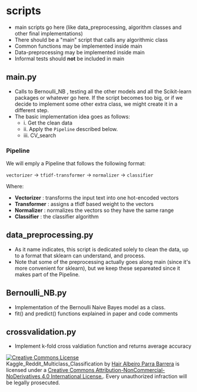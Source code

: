 # scripts 
- main scripts go here (like data_preprocessing, algorithm classes and other final implementations)
- There should be a "main" script that calls any algorithmic class 
- Common functions may be implemented inside main 
- Data-preprocessing may be implemented inside main 
- Informal tests should **not** be included in main

## main.py
- Calls to Bernoulli_NB , testing all the other models and all the Scikit-learn packages or whatever go here. If the script becomes too big, or if we decide to implement some other extra class, we might create it in a different step. 
- The basic implementation idea goes as follows: 
  - i. Get the clean data  
  - ii. Apply the ```Pipeline``` described below. 
  - iii. CV_search 
  
### Pipeline 

We will emply a Pipeline that follows the following format: 

`vectorizer` -> `tfidf-transformer` -> `normalizer` -> `classifier` 

Where: 
 - **Vectorizer** : transforms the input text into one hot-encoded vectors 
 - **Transformer** : assigns a tfidf based weight to the vectors 
 - **Normalizer** : normalizes the vectors so they have the same range 
 - **Classifier** : the classifier algorithm

## data_preprocessing.py 
- As it name indicates, this script is dedicated solely to clean the data, up to a format that sklearn can understand, and process. 
- Note that some of the preprocessing actually goes along main (since it's more convenient for sklearn),  but we keep these separeated since it makes part of the Pipeline. 

## Bernoulli_NB.py 
- Implementation of the Bernoulli Naive Bayes model as a class. 
- fit() and predict() functions explained in paper and code comments

## crossvalidation.py
- Implement k-fold cross valdiation function and returns average accuracy

<a rel="license" href="http://creativecommons.org/licenses/by-nc-nd/4.0/"><img alt="Creative Commons License" style="border-width:0" src="https://i.creativecommons.org/l/by-nc-nd/4.0/88x31.png" /></a><br /><span xmlns:dct="http://purl.org/dc/terms/" property="dct:title">Kaggle_Reddit_Multiclass_Classification</span> by <a xmlns:cc="http://creativecommons.org/ns#" href="https://github.com/JairParra/Kaggle_Reddit_Multiclass_Classification" property="cc:attributionName" rel="cc:attributionURL">Hair Albeiro Parra Barrera</a> is licensed under a <a rel="license" href="http://creativecommons.org/licenses/by-nc-nd/4.0/">Creative Commons Attribution-NonCommercial-NoDerivatives 4.0 International License.</a>. Every unauthorized infraction will be legally prosecuted.
